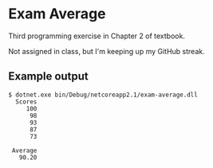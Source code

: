 # Exam Average

Third programming exercise in Chapter 2 of textbook.

Not assigned in class, but I'm keeping up my GitHub streak.

## Example output
```
$ dotnet.exe bin/Debug/netcoreapp2.1/exam-average.dll
  Scores
     100
      98
      93
      87
      73

 Average
   90.20

```
